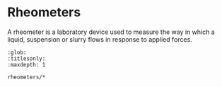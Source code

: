 # Rheometers

A rheometer is a laboratory device used to measure the way in which a liquid, suspension or slurry flows in response to applied forces.

```{toctree}
:glob:
:titlesonly:
:maxdepth: 1

rheometers/*
```
